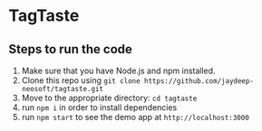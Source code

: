 # TagTaste

## Steps to run the code

1. Make sure that you have Node.js and npm installed.
2. Clone this repo using `git clone https://github.com/jaydeep-neosoft/tagtaste.git`
3. Move to the appropriate directory: `cd tagtaste`
4. run `npm i` in order to install dependencies
5. run `npm start` to see the demo app at `http://localhost:3000`
